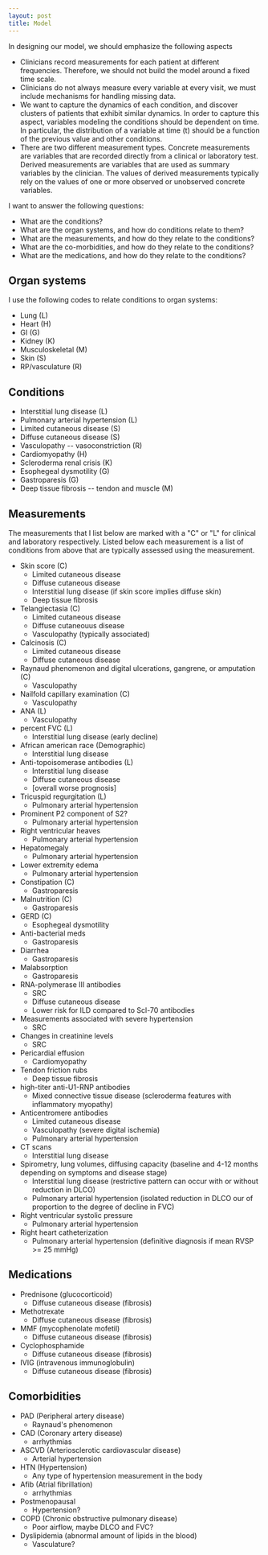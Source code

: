 ```yaml
---
layout: post
title: Model
---
```


In designing our model, we should emphasize the following aspects

- Clinicians record measurements for each patient at different frequencies.
  Therefore, we should not build the model around a fixed time scale.
- Clinicians do not always measure every variable at every visit, we must include mechanisms for handling missing data.
- We want to capture the dynamics of each condition, and discover clusters of patients that exhibit similar dynamics.
  In order to capture this aspect, variables modeling the conditions should be dependent on time.
  In particular, the distribution of a variable at time \(t\) should be a function of the previous value and other conditions.
- There are two different measurement types.
  Concrete measurements are variables that are recorded directly from a clinical or laboratory test.
  Derived measurements are variables that are used as summary variables by the clinician.
  The values of derived measurements typically rely on the values of one or more observed or unobserved concrete variables.

I want to answer the following questions:

- What are the conditions?
- What are the organ systems, and how do conditions relate to them?
- What are the measurements, and how do they relate to the conditions?
- What are the co-morbidities, and how do they relate to the conditions?
- What are the medications, and how do they relate to the conditions?

## Organ systems

I use the following codes to relate conditions to organ systems:

- Lung (L)
- Heart (H)
- GI (G)
- Kidney (K)
- Musculoskeletal (M)
- Skin (S)
- RP/vasculature (R)

## Conditions

- Interstitial lung disease (L)
- Pulmonary arterial hypertension (L)
- Limited cutaneous disease (S)
- Diffuse cutaneous disease (S)
- Vasculopathy -- vasoconstriction (R)
- Cardiomyopathy (H)
- Scleroderma renal crisis (K)
- Esophegeal dysmotility (G)
- Gastroparesis (G)
- Deep tissue fibrosis -- tendon and muscle (M)

## Measurements

The measurements that I list below are marked with a "C" or "L" for clinical and laboratory respectively.
Listed below each measurement is a list of conditions from above that are typically assessed using the measurement.

- Skin score (C)
  - Limited cutaneous disease
  - Diffuse cutaneous disease
  - Interstitial lung disease (if skin score implies diffuse skin)
  - Deep tissue fibrosis
- Telangiectasia (C)
  - Limited cutaneous disease
  - Diffuse cutaneouus disease
  - Vasculopathy (typically associated)
- Calcinosis (C)
  - Limited cutaneous disease
  - Diffuse cutaneous disease
- Raynaud phenomenon and digital ulcerations, gangrene, or amputation (C)
  - Vasculopathy
- Nailfold capillary examination (C)
  - Vasculopathy
- ANA (L)
  - Vasculopathy
- percent FVC (L)
  - Interstitial lung disease (early decline)
- African american race (Demographic)
  - Interstitial lung disease
- Anti-topoisomerase antibodies (L)
  - Interstitial lung disease
  - Diffuse cutaneous disease
  - [overall worse prognosis]
- Tricuspid regurgitation (L)
  - Pulmonary arterial hypertension
- Prominent P2 component of S2?
  - Pulmonary arterial hypertension
- Right ventricular heaves
  - Pulmonary arterial hypertension
- Hepatomegaly
  - Pulmonary arterial hypertension
- Lower extremity edema
  - Pulmonary arterial hypertension
- Constipation (C)
  - Gastroparesis
- Malnutrition (C)
  - Gastroparesis
- GERD (C)
  - Esophegeal dysmotility
- Anti-bacterial meds
  - Gastroparesis
- Diarrhea
  - Gastroparesis
- Malabsorption
  - Gastroparesis
- RNA-polymerase III antibodies
  - SRC
  - Diffuse cutaneous disease
  - Lower risk for ILD compared to Scl-70 antibodies
- Measurements associated with severe hypertension
  - SRC
- Changes in creatinine levels
  - SRC
- Pericardial effusion
  - Cardiomyopathy
- Tendon friction rubs
  - Deep tissue fibrosis
- high-titer anti-U1-RNP antibodies
  - Mixed connective tissue disease (scleroderma features with inflammatory myopathy)
- Anticentromere antibodies
  - Limited cutaneous disease
  - Vasculopathy (severe digital ischemia)
  - Pulmonary arterial hypertension
- CT scans
  - Interstitial lung disease
- Spirometry, lung volumes, diffusing capacity (baseline and 4-12 months depending on symptoms and disease stage)
  - Interstitial lung disease (restrictive pattern can occur with or without reduction in DLCO)
  - Pulmonary arterial hypertension (isolated reduction in DLCO our of proportion to the degree of decline in FVC)
- Right ventricular systolic pressure
  - Pulmonary arterial hypertension
- Right heart catheterization
  - Pulmonary arterial hypertension (definitive diagnosis if mean RVSP >= 25 mmHg)

## Medications

- Prednisone (glucocorticoid)
  - Diffuse cutaneous disease (fibrosis)
- Methotrexate
  - Diffuse cutaneous disease (fibrosis)
- MMF (mycophenolate mofetil)
  - Diffuse cutaneous disease (fibrosis)
- Cyclophosphamide
  - Diffuse cutaneous disease (fibrosis)
- IVIG (intravenous immunoglobulin)
  - Diffuse cutaneous disease (fibrosis)

## Comorbidities

- PAD (Peripheral artery disease)
  - Raynaud's phenomenon
- CAD (Coronary artery disease)
  - arrhythmias
- ASCVD (Arteriosclerotic cardiovascular disease)
  - Arterial hypertension
- HTN (Hypertension)
  - Any type of hypertension measurement in the body
- Afib (Atrial fibrillation)
  - arrhythmias
- Postmenopausal
  - Hypertension?
- COPD (Chronic obstructive pulmonary disease)
  - Poor airflow, maybe DLCO and FVC?
- Dyslipidemia (abnormal amount of lipids in the blood)
  - Vasculature?
